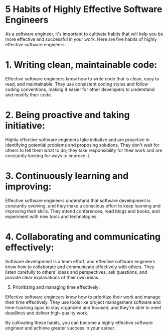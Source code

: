 # 5 Habits of Highly Effective Software Engineers



As a software engineer, it's important to cultivate habits that will help you be more effective and successful in your work. Here are five habits of highly effective software engineers:



# 1. Writing clean, maintainable code:

Effective software engineers know how to write code that is clean, easy to read, and maintainable. They use consistent coding styles and follow coding conventions, making it easier for other developers to understand and modify their code.



# 2. Being proactive and taking initiative:

Highly effective software engineers take initiative and are proactive in identifying potential problems and proposing solutions. They don't wait for others to tell them what to do; they take responsibility for their work and are constantly looking for ways to improve it.



# 3. Continuously learning and improving:

Effective software engineers understand that software development is constantly evolving, and they make a conscious effort to keep learning and improving their skills. They attend conferences, read blogs and books, and experiment with new tools and technologies.



# 4. Collaborating and communicating effectively:

Software development is a team effort, and effective software engineers know how to collaborate and communicate effectively with others. They listen carefully to others' ideas and perspectives, ask questions, and provide clear explanations of their own ideas.



5. Prioritizing and managing time effectively:

Effective software engineers know how to prioritize their work and manage their time effectively. They use tools like project management software and time-tracking apps to stay organized and focused, and they're able to meet deadlines and deliver high-quality work.



By cultivating these habits, you can become a highly effective software engineer and achieve greater success in your career.
